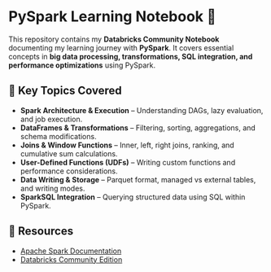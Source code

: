 # PySpark Learning Notebook 🚀  

This repository contains my **Databricks Community Notebook** documenting my learning journey with **PySpark**. It covers essential concepts in **big data processing, transformations, SQL integration, and performance optimizations** using PySpark.  

## 📌 Key Topics Covered  
- **Spark Architecture & Execution** – Understanding DAGs, lazy evaluation, and job execution.  
- **DataFrames & Transformations** – Filtering, sorting, aggregations, and schema modifications.  
- **Joins & Window Functions** – Inner, left, right joins, ranking, and cumulative sum calculations.  
- **User-Defined Functions (UDFs)** – Writing custom functions and performance considerations.  
- **Data Writing & Storage** – Parquet format, managed vs external tables, and writing modes.  
- **SparkSQL Integration** – Querying structured data using SQL within PySpark.  

## 🔗 Resources  
- [Apache Spark Documentation](https://spark.apache.org/docs/latest/)  
- [Databricks Community Edition](https://community.cloud.databricks.com/)  
